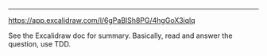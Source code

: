 ___
https://app.excalidraw.com/l/6gPaBlSh8PG/4hgGoX3iqlq

See the Excalidraw doc for summary.
Basically, read and answer the question, use TDD.



